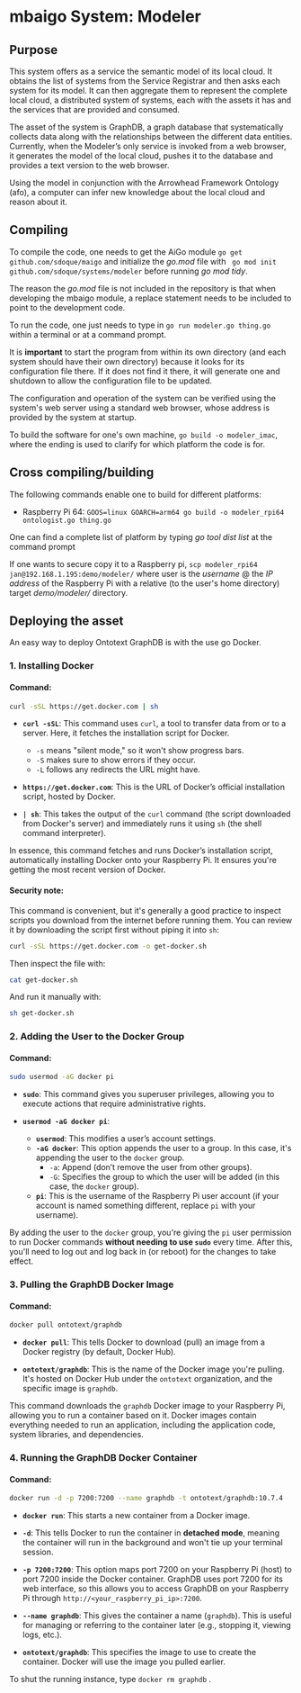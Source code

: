 # mbaigo System: Modeler

## Purpose
This system offers as a service the semantic model of its local cloud.
It obtains the list of systems from the Service Registrar and then asks each system for its model.
It can then aggregate them to represent the complete local cloud, a distributed system of systems, each with the assets it has and the services that are provided and consumed.

The asset of the system is GraphDB, a graph database that systematically collects data along with the relationships between the different data entities.
Currently, when the Modeler’s only service is invoked from a web browser, it generates the model of the local cloud, pushes it to the database and provides a text version to the web browser.

Using the model in conjunction with the Arrowhead Framework Ontology (afo), a computer can infer new knowledge about the local cloud and reason about it.

## Compiling
To compile the code, one needs to get the AiGo module
```go get github.com/sdoque/maigo```
and initialize the *go.mod* file with ``` go mod init github.com/sdoque/systems/modeler``` before running *go mod tidy*.

The reason the *go.mod* file is not included in the repository is that when developing the mbaigo module, a replace statement needs to be included to point to the development code.

To run the code, one just needs to type in ```go run modeler.go thing.go``` within a terminal or at a command prompt.

It is **important** to start the program from within its own directory (and each system should have their own directory) because it looks for its configuration file there. If it does not find it there, it will generate one and shutdown to allow the configuration file to be updated.

The configuration and operation of the system can be verified using the system's web server using a standard web browser, whose address is provided by the system at startup.

To build the software for one's own machine,
```go build -o modeler_imac```, where the ending is used to clarify for which platform the code is for.


## Cross compiling/building
The following commands enable one to build for different platforms:

- Raspberry Pi 64: ```GOOS=linux GOARCH=arm64 go build -o modeler_rpi64 ontologist.go thing.go```

One can find a complete list of platform by typing *‌go tool dist list* at the command prompt

If one wants to secure copy it to a Raspberry pi,
`scp modeler_rpi64 jan@192.168.1.195:demo/modeler/` where user is the *username* @ the *IP address* of the Raspberry Pi with a relative (to the user's home directory) target *demo/modeler/* directory.

## Deploying the asset
An easy way to deploy Ontotext GraphDB is with the use go Docker.

### 1. **Installing Docker**

#### Command:
```bash
curl -sSL https://get.docker.com | sh
```
- **`curl -sSL`**: This command uses `curl`, a tool to transfer data from or to a server. Here, it fetches the installation script for Docker.
  - `-s` means "silent mode," so it won't show progress bars.
  - `-S` makes sure to show errors if they occur.
  - `-L` follows any redirects the URL might have.
  
- **`https://get.docker.com`**: This is the URL of Docker’s official installation script, hosted by Docker.
  
- **`| sh`**: This takes the output of the `curl` command (the script downloaded from Docker's server) and immediately runs it using `sh` (the shell command interpreter).
  
In essence, this command fetches and runs Docker’s installation script, automatically installing Docker onto your Raspberry Pi. It ensures you're getting the most recent version of Docker.

#### Security note:
This command is convenient, but it's generally a good practice to inspect scripts you download from the internet before running them. You can review it by downloading the script first without piping it into `sh`:
```bash
curl -sSL https://get.docker.com -o get-docker.sh
```
Then inspect the file with:
```bash
cat get-docker.sh
```
And run it manually with:
```bash
sh get-docker.sh
```

### 2. **Adding the User to the Docker Group**

#### Command:
```bash
sudo usermod -aG docker pi
```

- **`sudo`**: This command gives you superuser privileges, allowing you to execute actions that require administrative rights.
  
- **`usermod -aG docker pi`**:
  - **`usermod`**: This modifies a user’s account settings.
  - **`-aG docker`**: This option appends the user to a group. In this case, it's appending the user to the `docker` group.
    - `-a`: Append (don’t remove the user from other groups).
    - `-G`: Specifies the group to which the user will be added (in this case, the `docker` group).
  - **`pi`**: This is the username of the Raspberry Pi user account (if your account is named something different, replace `pi` with your username).

By adding the user to the `docker` group, you're giving the `pi` user permission to run Docker commands **without needing to use `sudo`** every time. After this, you'll need to log out and log back in (or reboot) for the changes to take effect.

### 3. **Pulling the GraphDB Docker Image**

#### Command:
```bash
docker pull ontotext/graphdb
```

- **`docker pull`**: This tells Docker to download (pull) an image from a Docker registry (by default, Docker Hub).
  
- **`ontotext/graphdb`**: This is the name of the Docker image you're pulling. It's hosted on Docker Hub under the `ontotext` organization, and the specific image is `graphdb`.

This command downloads the `graphdb` Docker image to your Raspberry Pi, allowing you to run a container based on it. Docker images contain everything needed to run an application, including the application code, system libraries, and dependencies.

### 4. **Running the GraphDB Docker Container**

#### Command:
```bash
docker run -d -p 7200:7200 --name graphdb -t ontotext/graphdb:10.7.4
```

- **`docker run`**: This starts a new container from a Docker image.
  
- **`-d`**: This tells Docker to run the container in **detached mode**, meaning the container will run in the background and won't tie up your terminal session.
  
- **`-p 7200:7200`**: This option maps port 7200 on your Raspberry Pi (host) to port 7200 inside the Docker container. GraphDB uses port 7200 for its web interface, so this allows you to access GraphDB on your Raspberry Pi through `http://<your_raspberry_pi_ip>:7200`.

- **`--name graphdb`**: This gives the container a name (`graphdb`). This is useful for managing or referring to the container later (e.g., stopping it, viewing logs, etc.).

- **`ontotext/graphdb`**: This specifies the image to use to create the container. Docker will use the image you pulled earlier.


To shut the running instance, type ```docker rm graphdb``` .